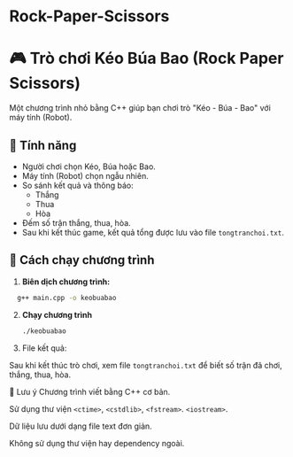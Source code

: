 # Rock-Paper-Scissors
# 🎮 Trò chơi Kéo Búa Bao (Rock Paper Scissors)

Một chương trình nhỏ bằng C++ giúp bạn chơi trò "Kéo - Búa - Bao" với máy tính (Robot).

## 📌 Tính năng

- Người chơi chọn Kéo, Búa hoặc Bao.
- Máy tính (Robot) chọn ngẫu nhiên.
- So sánh kết quả và thông báo:
  - Thắng
  - Thua
  - Hòa
- Đếm số trận thắng, thua, hòa.
- Sau khi kết thúc game, kết quả tổng được lưu vào file `tongtranchoi.txt`.

## 🔧 Cách chạy chương trình

1. **Biên dịch chương trình:**

  ```bash
    g++ main.cpp -o keobuabao
```
2. **Chạy chương trình**
   ```bash
   ./keobuabao
   ```
3. File kết quả:

Sau khi kết thúc trò chơi, xem file `tongtranchoi.txt` để biết số trận đã chơi, thắng, thua, hòa.

📝 Lưu ý
Chương trình viết bằng C++ cơ bản.

Sử dụng thư viện `<ctime>`, `<cstdlib>`, `<fstream>`. `<iostream>`.

Dữ liệu lưu dưới dạng file text đơn giản.

Không sử dụng thư viện hay dependency ngoài.
